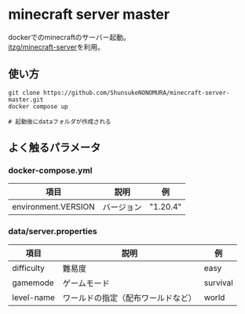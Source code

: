 # minecraft server master
dockerでのminecraftのサーバー起動。  
[itzg/minecraft-server](https://docker-minecraft-server.readthedocs.io/en/latest/#using-docker-compose)を利用。

## 使い方
```
git clone https://github.com/ShunsukeNONOMURA/minecraft-server-master.git
docker compose up

# 起動後にdataフォルダが作成される
```

## よく触るパラメータ
### docker-compose.yml
| 項目                | 説明       | 例       |
| ------------------- | ---------- | -------- |
| environment.VERSION | バージョン | "1.20.4" |

### data/server.properties
| 項目       | 説明                               | 例       |
| ---------- | ---------------------------------- | -------- |
| difficulty | 難易度                             | easy     |
| gamemode   | ゲームモード                       | survival |
| level-name | ワールドの指定（配布ワールドなど） | world    |
